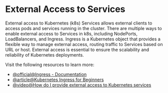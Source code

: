 # External Access to Services

External access to Kubernetes (k8s) Services allows external clients to access pods and services running in the cluster. There are multiple ways to enable external access to Services in k8s, including NodePorts, LoadBalancers, and Ingress. Ingress is a Kubernetes object that provides a flexible way to manage external access, routing traffic to Services based on URL or host. External access is essential to ensure the scalability and reliability of Kubernetes deployments.

Visit the following resources to learn more:

- [@official@Ingress - Documentation](https://kubernetes.io/docs/concepts/services-networking/ingress/)
- [@article@Kubernetes Ingress for Beginners](https://thenewstack.io/kubernetes-ingress-for-beginners/)
- [@video@How do I provide external access to Kubernetes services](https://www.youtube.com/watch?v=iBYTFpoXx24)